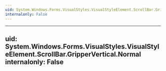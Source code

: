 ```yaml
---
uid: System.Windows.Forms.VisualStyles.VisualStyleElement.ScrollBar.GripperVertical
internalonly: False
---
```


---
uid: System.Windows.Forms.VisualStyles.VisualStyleElement.ScrollBar.GripperVertical.Normal
internalonly: False
---
